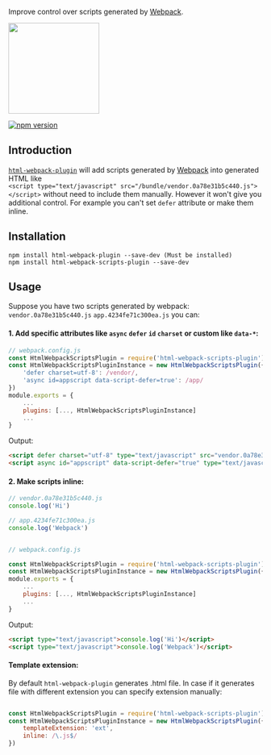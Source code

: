 Improve control over scripts generated by [Webpack](https://webpack.js.org/).

<img src="https://github.com/prg938/html-webpack-scripts-plugin/assets/7237762/fb07e6d3-3162-40fe-a3a9-b019bd9cb38b" width=180>

[![npm version](https://badge.fury.io/js/html-webpack-scripts-plugin.svg)](http://badge.fury.io/js/html-webpack-scripts-plugin)

## Introduction
[`html-webpack-plugin`](https://www.npmjs.com/package/html-webpack-plugin) will add scripts generated by [Webpack](https://webpack.js.org/) into generated HTML like<br>
`<script type="text/javascript" src="/bundle/vendor.0a78e31b5c440.js"></script>`  without need to include them manually. However it won't give you additional control. For example you can't set `defer` attribute or make them inline.

## Installation
```shell
npm install html-webpack-plugin --save-dev (Must be installed)
npm install html-webpack-scripts-plugin --save-dev
```

Usage
----------------------

Suppose you have two scripts generated by webpack: 
`vendor.0a78e31b5c440.js` 
`app.4234fe71c300ea.js` you can:

#### 1. Add specific attributes like `async` `defer` `id` `charset` or custom like `data-*`:
```js
// webpack.config.js
const HtmlWebpackScriptsPlugin = require('html-webpack-scripts-plugin')
const HtmlWebpackScriptsPluginInstance = new HtmlWebpackScriptsPlugin({
	'defer charset=utf-8': /vendor/,
	'async id=appscript data-script-defer=true': /app/
})
module.exports = {
	...
	plugins: [..., HtmlWebpackScriptsPluginInstance]
	...
} 
```
Output:
```html
<script defer charset="utf-8" type="text/javascript" src="vendor.0a78e31b5c440.js"></script>
<script async id="appscript" data-script-defer="true" type="text/javascript" src="app.4234fe71c300ea.js"></script>
```

#### 2. Make scripts inline:
```js
// vendor.0a78e31b5c440.js
console.log('Hi')

// app.4234fe71c300ea.js
console.log('Webpack')
```

```js

// webpack.config.js

const HtmlWebpackScriptsPlugin = require('html-webpack-scripts-plugin')
const HtmlWebpackScriptsPluginInstance = new HtmlWebpackScriptsPlugin({ inline: /vendor|app/ })
module.exports = {
	...
	plugins: [..., HtmlWebpackScriptsPluginInstance]
	...
}
```
Output:
```html
<script type="text/javascript">console.log('Hi')</script>
<script type="text/javascript">console.log('Webpack')</script>
```

#### Template extension:
By default `html-webpack-plugin` generates .html file. In case if it generates file with different extension you can specify extension manually: 

```js

const HtmlWebpackScriptsPlugin = require('html-webpack-scripts-plugin')
const HtmlWebpackScriptsPluginInstance = new HtmlWebpackScriptsPlugin({
	templateExtension: 'ext',
	inline: /\.js$/
})
 
```
